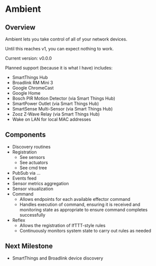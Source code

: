 # Ambient

## Overview

Ambient lets you take control of all of your network devices.

Until this reaches v1, you can expect nothing to work.

Current version: v0.0.0

Planned support (because it is what I have) includes:

- SmartThings Hub
- Broadlink RM Mini 3
- Google ChromeCast
- Google Home
- Bosch PIR Motion Detector (via Smart Things Hub)
- SmartPower Outlet (via Smart Things Hub)
- SmartSense Multi-Sensor (via Smart Things Hub)
- Zooz Z-Wave Relay (via Smart Things Hub)
- Wake on LAN for local MAC addresses

## Components

- Discovery routines
- Registration
  - See sensors
  - See actuators
  - See cmd tree
- PubSub via ...
- Events feed
- Sensor metrics aggregation
- Sensor visualization
- Command
  - Allows endpoints for each available effector command
  - Handles execution of command, ensuring it is received and monitoring state as appropriate to ensure command completes successfully
- Reflex
  - Allows the registration of IfTTT-style rules
  - Continuously monitors system state to carry out rules as needed

## Next Milestone

- SmartThings and Broadlink device discovery

